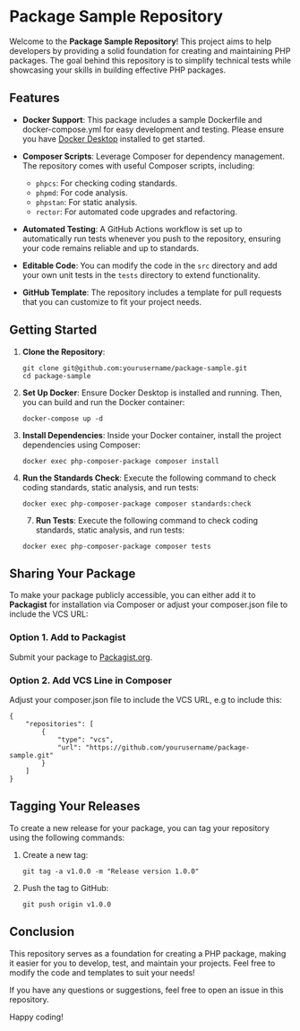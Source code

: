 # Package Sample Repository

Welcome to the **Package Sample Repository**! This project aims to help developers by providing a solid foundation for creating and maintaining PHP packages. The goal behind this repository is to simplify technical tests while showcasing your skills in building effective PHP packages.

## Features

- **Docker Support**: This package includes a sample Dockerfile and docker-compose.yml for easy development and testing. Please ensure you have [Docker Desktop](https://www.docker.com/products/docker-desktop) installed to get started.

- **Composer Scripts**: Leverage Composer for dependency management. The repository comes with useful Composer scripts, including:
  - `phpcs`: For checking coding standards.
  - `phpmd`: For code analysis.
  - `phpstan`: For static analysis.
  - `rector`: For automated code upgrades and refactoring.
  
- **Automated Testing**: A GitHub Actions workflow is set up to automatically run tests whenever you push to the repository, ensuring your code remains reliable and up to standards.

- **Editable Code**: You can modify the code in the `src` directory and add your own unit tests in the `tests` directory to extend functionality.

- **GitHub Template**: The repository includes a template for pull requests that you can customize to fit your project needs.

## Getting Started

1. **Clone the Repository**:
   ```
   git clone git@github.com:yourusername/package-sample.git
   cd package-sample
   ```

3. **Set Up Docker**:
   Ensure Docker Desktop is installed and running. Then, you can build and run the Docker container:
   ```
   docker-compose up -d
   ```

5. **Install Dependencies**:
   Inside your Docker container, install the project dependencies using Composer:
   ```
   docker exec php-composer-package composer install
   ```

7. **Run the Standards Check**:
   Execute the following command to check coding standards, static analysis, and run tests:
   ```
   docker exec php-composer-package composer standards:check
   ```

   7. **Run Tests**:
   Execute the following command to check coding standards, static analysis, and run tests:
   ```
   docker exec php-composer-package composer tests
   ```

## Sharing Your Package

To make your package publicly accessible, you can either add it to **Packagist** for installation via Composer or adjust your composer.json file to include the VCS URL:

### Option 1. Add to Packagist

Submit your package to [Packagist.org](https://packagist.org).

### Option 2. Add VCS Line in Composer

Adjust your composer.json file to include the VCS URL, e.g to include this:
```
{
    "repositories": [
        {
            "type": "vcs",
            "url": "https://github.com/yourusername/package-sample.git" 
        }
    ]
}
```

## Tagging Your Releases

To create a new release for your package, you can tag your repository using the following commands:

1. Create a new tag:
   ```
   git tag -a v1.0.0 -m "Release version 1.0.0"
   ```
3. Push the tag to GitHub:
   ```
   git push origin v1.0.0
   ```
   
## Conclusion

This repository serves as a foundation for creating a PHP package, making it easier for you to develop, test, and maintain your projects. Feel free to modify the code and templates to suit your needs!

If you have any questions or suggestions, feel free to open an issue in this repository.

Happy coding!
